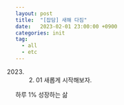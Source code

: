 ```yaml
---
layout: post
title:  "[잡담] 새해 다짐"
date:   2023-02-01 23:00:00 +0900
categories: init
tag: 
  - all 
  - etc
---
```




2023. 02. 01 새롭게 시작해보자.

하루 1% 성장하는 삶